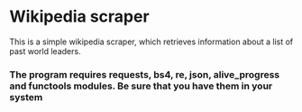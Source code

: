 <h1>Wikipedia scraper</h1>

This is a simple wikipedia scraper, which retrieves information about a list of
past world leaders.

<h3>The program requires requests, bs4, re, json, alive_progress and functools modules. Be sure that you have them in your system<h3>
